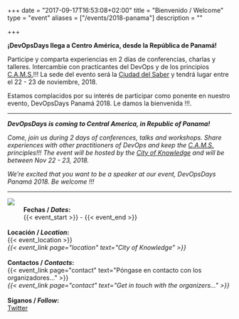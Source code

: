 +++
date = "2017-09-17T16:53:08+02:00"
title = "Bienvenido / Welcome"
type = "event"
aliases = ["/events/2018-panama"]
description = ""

+++

**¡DevOpsDays llega a Centro América, desde la República de Panamá!**

Participe y comparta experiencias en 2 días de conferencias, charlas y talleres. Intercambie con practicantes del DevOps y de los principios <a href="http://devopsdictionary.com/wiki/CAMS">C.A.M.S.</a>!!! La sede del evento será la <a href="http://ciudaddelsaber.org"> Ciudad del Saber</a> y tendrá lugar entre el 22 - 23 de noviembre, 2018.

Estamos complacidos por su interés de participar como ponente en nuestro evento, DevOpsDays Panamá 2018. Le damos la bienvenida !!!.

----------

***DevOpsDays is coming to Central America, in Republic of Panama!***

*Come, join us during 2 days of conferences, talks and workshops. Share experiences with other practitioners of DevOps and keep the <a href="http://devopsdictionary.com/wiki/CAMS">C.A.M.S.</a> principles!!! The event will be hosted by the <a href="http://ciudaddelsaber.org">City of Knowledge</a> and will be between Nov 22 - 23, 2018.*

*We’re excited that you want to be a speaker at our event, DevOpsDays Panamá 2018. Be welcome !!!*


----------

<img style="float: left; max-width: 300px; padding: 0px 20px 20px 0px" src="/events/2018-panama/logo.png">

<!-- <div style="text-align:center;">
  {{< event_logo >}}
</div> -->
<br>
<div class = "row">
  <div class = "col-md-2">
    <strong>Fechas / <i>Dates</i>:</strong>
  </div>
  <div class = "col-md-30">
    {{< event_start >}} - {{< event_end >}}
  </div>
</div>
<br>
<div class = "row">
  <div class = "col-md-2">
    <strong>Locación / <i>Location</i>:</strong>
  </div>
  <div class = "col-md-30">
    {{< event_location >}}<br>
    <i>{{< event_link page="location" text="City of Knowledge" >}}</i>
  </div>
</div>

<br>
<div class = "row">
  <div class = "col-md-2">
    <strong>Contactos / <i>Contacts</i>:</strong>
  </div>
    <div class = "col-md-30">
    {{< event_link page="contact" text="Póngase en contacto con los organizadores..." >}}<br>
    <i>{{< event_link page="contact" text="Get in touch with the organizers..." >}}</i>
    </div>
</div>

<br>
<div class = "row">
  <div class = "col-md-2">
    <strong>Síganos / <i>Follow</i>:</strong>
  </div>
    <div class = "col-md-30">
    <a href="https://twitter.com/devopsdayspanama">Twitter</a><br>
    <!-- <a href="https://linkedin.com/groups/7070120">LinkedIn</a><br> -->
    <!-- <a href="https://speakerdeck.com/devopsdayspanama/">Speakerdeck</a><br> -->
    <!-- <a href="https://www.youtube.com/channel/UC164HR_pJ1mdIKrorv88AQw">Youtube</a><br> -->
    <!-- <a href="https://www.flickr.com/photos/devopsdayspanama/sets/72157686783672782">Flickr</a><br> -->
    </div>
</div>  

 
  

